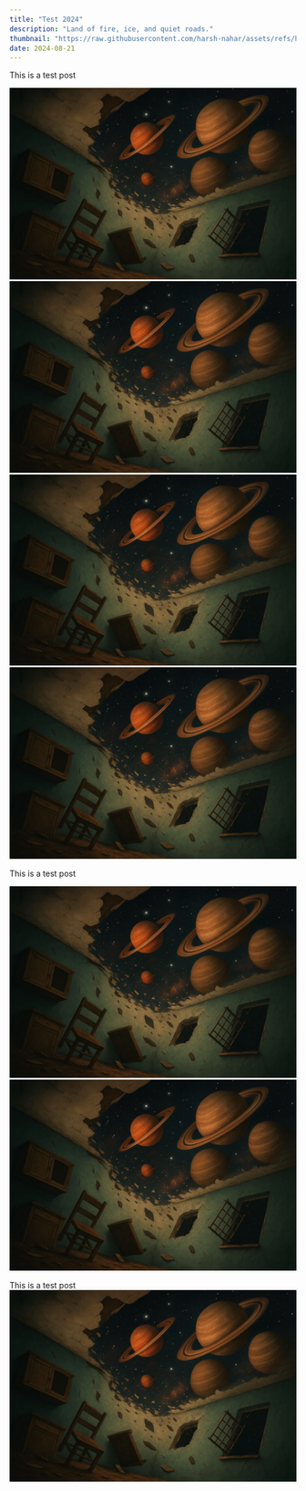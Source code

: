 ```yaml
---
title: "Test 2024"
description: "Land of fire, ice, and quiet roads."
thumbnail: "https://raw.githubusercontent.com/harsh-nahar/assets/refs/heads/main/blog-images/dream.webp"
date: 2024-08-21
---
```

This is a test post

![dream](https://raw.githubusercontent.com/harsh-nahar/assets/refs/heads/main/blog-images/dream.webp)
![dream](https://raw.githubusercontent.com/harsh-nahar/assets/refs/heads/main/blog-images/dream.webp)
![dream](https://raw.githubusercontent.com/harsh-nahar/assets/refs/heads/main/blog-images/dream.webp)
![dream](https://raw.githubusercontent.com/harsh-nahar/assets/refs/heads/main/blog-images/dream.webp)

This is a test post

![dream](https://raw.githubusercontent.com/harsh-nahar/assets/refs/heads/main/blog-images/dream.webp)
![dream](https://raw.githubusercontent.com/harsh-nahar/assets/refs/heads/main/blog-images/dream.webp)

This is a test post
![dream](https://raw.githubusercontent.com/harsh-nahar/assets/refs/heads/main/blog-images/dream.webp)

